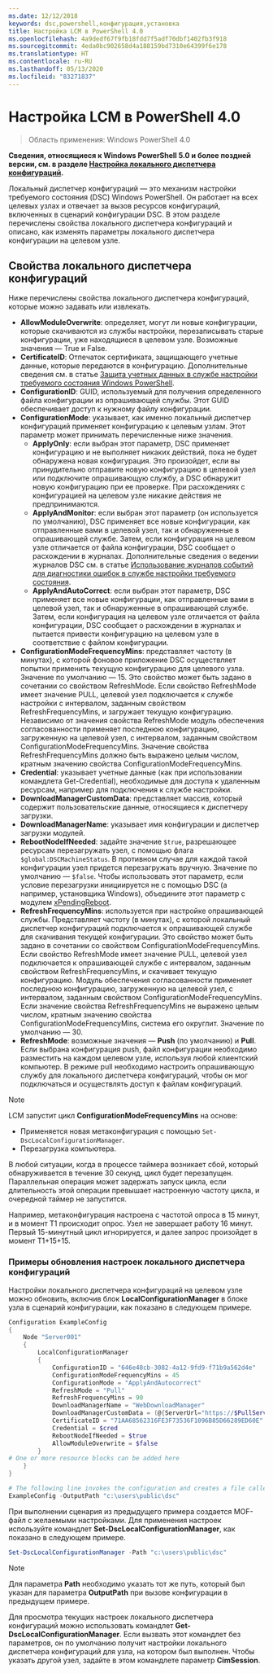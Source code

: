 ```yaml
---
ms.date: 12/12/2018
keywords: dsc,powershell,конфигурация,установка
title: Настройка LCM в PowerShell 4.0
ms.openlocfilehash: 4a9dedf67f9fb18fdd7f5adf70dbf1402fb3f918
ms.sourcegitcommit: 4eda0bc902658d4a188159bd7310e64399f6e178
ms.translationtype: HT
ms.contentlocale: ru-RU
ms.lasthandoff: 05/13/2020
ms.locfileid: "83271837"
---
```

# <a name="configuring-the-lcm-in-powershell-40"></a>Настройка LCM в PowerShell 4.0

>Область применения: Windows PowerShell 4.0

**Сведения, относящиеся к Windows PowerShell 5.0 и более поздней версии, см. в разделе [Настройка локального диспетчера конфигураций](metaConfig.md).**

Локальный диспетчер конфигураций — это механизм настройки требуемого состояния (DSC) Windows PowerShell.
Он работает на всех целевых узлах и отвечает за вызов ресурсов конфигураций, включенных в сценарий конфигурации DSC.
В этом разделе перечислены свойства локального диспетчера конфигураций и описано, как изменять параметры локального диспетчера конфигурации на целевом узле.

## <a name="local-configuration-manager-properties"></a>Свойства локального диспетчера конфигураций

Ниже перечислены свойства локального диспетчера конфигураций, которые можно задавать или извлекать.

- **AllowModuleOverwrite**: определяет, могут ли новые конфигурации, которые скачиваются из службы настройки, перезаписывать старые конфигурации, уже находящиеся в целевом узле. Возможные значения — True и False.
- **CertificateID**: Отпечаток сертификата, защищающего учетные данные, которые передаются в конфигурацию. Дополнительные сведения см. в статье [Защита учетных данных в службе настройки требуемого состояния Windows PowerShell](https://devblogs.microsoft.com/powershell/want-to-secure-credentials-in-windows-powershell-desired-state-configuration/).
- **ConfigurationID**: GUID, используемый для получения определенного файла конфигурации из опрашивающей службы. Этот GUID обеспечивает доступ к нужному файлу конфигурации.
- **ConfigurationMode**: указывает, как именно локальный диспетчер конфигураций применяет конфигурацию к целевым узлам. Этот параметр может принимать перечисленные ниже значения.
  - **ApplyOnly**: если выбран этот параметр, DSC применяет конфигурацию и не выполняет никаких действий, пока не будет обнаружена новая конфигурация. Это произойдет, если вы принудительно отправите новую конфигурацию в целевой узел или подключите опрашивающую службу, а DSC обнаружит новую конфигурацию при ее проверке. При расхождениях с конфигурацией на целевом узле никакие действия не предпринимаются.
  - **ApplyAndMonitor**: если выбран этот параметр (он используется по умолчанию), DSC применяет все новые конфигурации, как отправленные вами в целевой узел, так и обнаруженные в опрашивающей службе. Затем, если конфигурация на целевом узле отличается от файла конфигурации, DSC сообщает о расхождении в журналах. Дополнительные сведения о ведении журналов DSC см. в статье [Использование журналов событий для диагностики ошибок в службе настройки требуемого состояния](https://devblogs.microsoft.com/powershell/using-event-logs-to-diagnose-errors-in-desired-state-configuration/).
  - **ApplyAndAutoCorrect**: если выбран этот параметр, DSC применяет все новые конфигурации, как отправленные вами в целевой узел, так и обнаруженные в опрашивающей службе. Затем, если конфигурация на целевом узле отличается от файла конфигурации, DSC сообщает о расхождении в журналах и пытается привести конфигурацию на целевом узле в соответствие с файлом конфигурации.
- **ConfigurationModeFrequencyMins**: представляет частоту (в минутах), с которой фоновое приложение DSC осуществляет попытки применить текущую конфигурацию для целевого узла. Значение по умолчанию — 15. Это свойство может быть задано в сочетании со свойством RefreshMode. Если свойство RefreshMode имеет значение PULL, целевой узел подключается к службе настройки с интервалом, заданным свойством RefreshFrequencyMins, и загружает текущую конфигурацию. Независимо от значения свойства RefreshMode модуль обеспечения согласованности применяет последнюю конфигурацию, загруженную на целевой узел, с интервалом, заданным свойством ConfigurationModeFrequencyMins. Значение свойства RefreshFrequencyMins должно быть выражено целым числом, кратным значению свойства ConfigurationModeFrequencyMins.
- **Credential**: указывает учетные данные (как при использовании командлета Get-Credential), необходимые для доступа к удаленным ресурсам, например для подключения к службе настройки.
- **DownloadManagerCustomData**: представляет массив, который содержит пользовательские данные, относящиеся к диспетчеру загрузки.
- **DownloadManagerName**: указывает имя конфигурации и диспетчер загрузки модулей.
- **RebootNodeIfNeeded**: задайте значение `$true`, разрешающее ресурсам перезагружать узел, с помощью флага `$global:DSCMachineStatus`. В противном случае для каждой такой конфигурации узел придется перезагружать вручную. Значение по умолчанию — `$false`. Чтобы использовать этот параметр, если условие перезагрузки инициируется не с помощью DSC (а например, установщика Windows), объедините этот параметр с модулем [xPendingReboot](https://github.com/powershell/xpendingreboot).
- **RefreshFrequencyMins**: используется при настройке опрашивающей службы. Представляет частоту (в минутах), с которой локальный диспетчер конфигураций подключается к опрашивающей службе для скачивания текущей конфигурации. Это свойство может быть задано в сочетании со свойством ConfigurationModeFrequencyMins. Если свойство RefreshMode имеет значение PULL, целевой узел подключается к опрашивающей службе с интервалом, заданным свойством RefreshFrequencyMins, и скачивает текущую конфигурацию. Модуль обеспечения согласованности применяет последнюю конфигурацию, загруженную на целевой узел, с интервалом, заданным свойством ConfigurationModeFrequencyMins. Если значение свойства RefreshFrequencyMins не выражено целым числом, кратным значению свойства ConfigurationModeFrequencyMins, система его округлит. Значение по умолчанию — 30.
- **RefreshMode**: возможные значения — **Push** (по умолчанию) и **Pull**. Если выбрана конфигурация push, файл конфигурации необходимо разместить на каждом целевом узле, используя любой клиентский компьютер. В режиме pull необходимо настроить опрашивающую службу для локального диспетчера конфигураций, чтобы он мог подключаться и осуществлять доступ к файлам конфигураций.

> [!NOTE]
> LCM запустит цикл **ConfigurationModeFrequencyMins** на основе:
>
> - Применяется новая метаконфигурация с помощью `Set-DscLocalConfigurationManager`.
> - Перезагрузка компьютера.
>
> В любой ситуации, когда в процессе таймера возникает сбой, который обнаруживается в течение 30 секунд, цикл будет перезапущен.
> Параллельная операция может задержать запуск цикла, если длительность этой операции превышает настроенную частоту цикла, и очередной таймер не запустится.
>
> Например, метаконфигурация настроена с частотой опроса в 15 минут, и в момент T1 происходит опрос.  Узел не завершает работу 16 минут.  Первый 15-минутный цикл игнорируется, и далее запрос произойдет в момент T1+15+15.

### <a name="example-of-updating-local-configuration-manager-settings"></a>Примеры обновления настроек локального диспетчера конфигураций

Настройки локального диспетчера конфигураций на целевом узле можно обновить, включив блок **LocalConfigurationManager** в блоке узла в сценарий конфигурации, как показано в следующем примере.

```powershell
Configuration ExampleConfig
{
    Node "Server001"
    {
        LocalConfigurationManager
        {
            ConfigurationID = "646e48cb-3082-4a12-9fd9-f71b9a562d4e"
            ConfigurationModeFrequencyMins = 45
            ConfigurationMode = "ApplyAndAutocorrect"
            RefreshMode = "Pull"
            RefreshFrequencyMins = 90
            DownloadManagerName = "WebDownloadManager"
            DownloadManagerCustomData = (@{ServerUrl="https://$PullService/psdscpullserver.svc"})
            CertificateID = "71AA68562316FE3F73536F1096B85D66289ED60E"
            Credential = $cred
            RebootNodeIfNeeded = $true
            AllowModuleOverwrite = $false
        }
# One or more resource blocks can be added here
    }
}

# The following line invokes the configuration and creates a file called Server001.meta.mof at the specified path
ExampleConfig -OutputPath "c:\users\public\dsc"
```

При выполнении сценария из предыдущего примера создается MOF-файл с желаемыми настройками.
Для применения настроек используйте командлет **Set-DscLocalConfigurationManager**, как показано в следующем примере.

```powershell
Set-DscLocalConfigurationManager -Path "c:\users\public\dsc"
```

> [!NOTE]
> Для параметра **Path** необходимо указать тот же путь, который был указан для параметра **OutputPath** при вызове конфигурации в предыдущем примере.

Для просмотра текущих настроек локального диспетчера конфигураций можно использовать командлет **Get-DscLocalConfigurationManager**.
Если вызвать этот командлет без параметров, он по умолчанию получит настройки локального диспетчера конфигураций для узла, на котором был выполнен.
Чтобы указать другой узел, задайте в этом командлете параметр **CimSession**.

